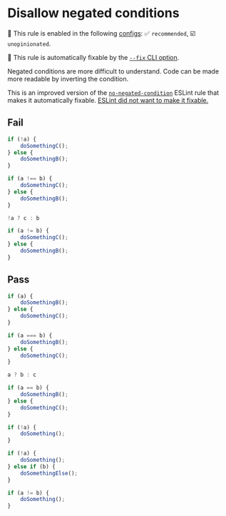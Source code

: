 # Disallow negated conditions

💼 This rule is enabled in the following [configs](https://github.com/sindresorhus/eslint-plugin-unicorn#recommended-config): ✅ `recommended`, ☑️ `unopinionated`.

🔧 This rule is automatically fixable by the [`--fix` CLI option](https://eslint.org/docs/latest/user-guide/command-line-interface#--fix).

<!-- end auto-generated rule header -->
<!-- Do not manually modify this header. Run: `npm run fix:eslint-docs` -->

Negated conditions are more difficult to understand. Code can be made more readable by inverting the condition.

This is an improved version of the [`no-negated-condition`](https://eslint.org/docs/latest/rules/no-negated-condition) ESLint rule that makes it automatically fixable. [ESLint did not want to make it fixable.](https://github.com/eslint/eslint/issues/14792)

## Fail

```js
if (!a) {
	doSomethingC();
} else {
	doSomethingB();
}
```

```js
if (a !== b) {
	doSomethingC();
} else {
	doSomethingB();
}
```

```js
!a ? c : b
```

```js
if (a != b) {
	doSomethingC();
} else {
	doSomethingB();
}
```

## Pass

```js
if (a) {
	doSomethingB();
} else {
	doSomethingC();
}
```

```js
if (a === b) {
	doSomethingB();
} else {
	doSomethingC();
}
```

```js
a ? b : c
```

```js
if (a == b) {
	doSomethingB();
} else {
	doSomethingC();
}
```

```js
if (!a) {
	doSomething();
}
```

```js
if (!a) {
	doSomething();
} else if (b) {
	doSomethingElse();
}
```

```js
if (a != b) {
	doSomething();
}
```
